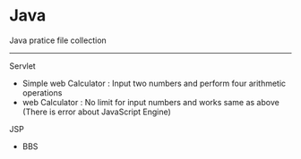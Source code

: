 # Java
Java pratice file collection

----------------------

Servlet

- Simple web Calculator : Input two numbers and perform four arithmetic operations
- web Calculator : No limit for input numbers and works same as above<br>
(There is error about JavaScript Engine)

JSP

- BBS
